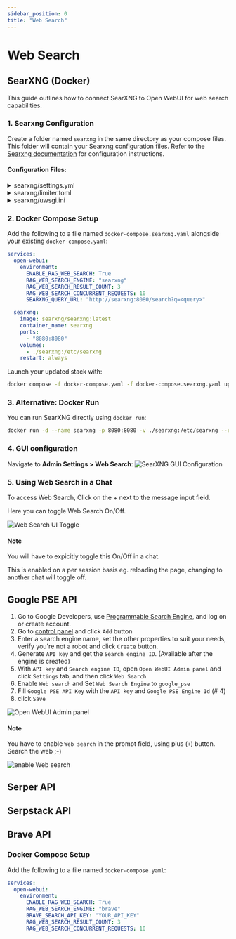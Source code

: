 ```yaml
---
sidebar_position: 0
title: "Web Search"
---
```


# Web Search

## SearXNG (Docker)

This guide outlines how to connect SearXNG to Open WebUI for web search capabilities.

### 1. Searxng Configuration

Create a folder named `searxng` in the same directory as your compose files. This folder will contain your Searxng configuration files. Refer to the [Searxng documentation](https://docs.searxng.org/) for configuration instructions.

#### Configuration Files:

<details>
<summary>searxng/settings.yml</summary>

```yaml
# see https://docs.searxng.org/admin/settings/settings.html#settings-use-default-settings
use_default_settings: true

server:
  secret_key: "f9e603d4191caab069b021fa0568391a33c8a837b470892c64461b5dd12464f4"
  limiter: false
  image_proxy: true
  port: 8080
  bind_address: "0.0.0.0"

ui:
  static_use_hash: true

search:
  safe_search: 0
  autocomplete: ""
  default_lang: ""
  formats:
    - html
    - json
```

</details>

<details>
<summary>searxng/limiter.toml</summary>

```toml
[botdetection.ip_limit]
# activate link_token method in the ip_limit method
link_token = true
```

</details>

<details>
<summary>searxng/uwsgi.ini</summary>

```ini
[uwsgi]
# Who will run the code
uid = searxng
gid = searxng

# Number of workers (usually CPU count)
# default value: %k (= number of CPU core, see Dockerfile)
workers = %k

# Number of threads per worker
# default value: 4 (see Dockerfile)
threads = 4

# The right granted on the created socket
chmod-socket = 666

# Plugin to use and interpreter config
single-interpreter = true
master = true
plugin = python3
lazy-apps = true
enable-threads = 4

# Module to import
module = searx.webapp

# Virtualenv and python path
pythonpath = /usr/local/searxng/
chdir = /usr/local/searxng/searx/

# automatically set processes name to something meaningful
auto-procname = true

# Disable request logging for privacy
disable-logging = true
log-5xx = true

# Set the max size of a request (request-body excluded)
buffer-size = 8192

# No keep alive
# See https://github.com/searx/searx-docker/issues/24
add-header = Connection: close

# uwsgi serves the static files
static-map = /static=/usr/local/searxng/searx/static
# expires set to one day
static-expires = /* 86400
static-gzip-all = True
offload-threads = 4
```

</details>

### 2. Docker Compose Setup

Add the following to a file named `docker-compose.searxng.yaml` alongside your existing `docker-compose.yaml`:

```yaml
services:
  open-webui:
    environment:
      ENABLE_RAG_WEB_SEARCH: True
      RAG_WEB_SEARCH_ENGINE: "searxng"
      RAG_WEB_SEARCH_RESULT_COUNT: 3
      RAG_WEB_SEARCH_CONCURRENT_REQUESTS: 10
      SEARXNG_QUERY_URL: "http://searxng:8080/search?q=<query>"

  searxng:
    image: searxng/searxng:latest
    container_name: searxng
    ports:
      - "8080:8080"
    volumes:
      - ./searxng:/etc/searxng
    restart: always
```

Launch your updated stack with:

```bash
docker compose -f docker-compose.yaml -f docker-compose.searxng.yaml up -d
```

### 3. Alternative: Docker Run

You can run SearXNG directly using `docker run`:

```bash
docker run -d --name searxng -p 8080:8080 -v ./searxng:/etc/searxng --restart always searxng/searxng:latest
```

### 4. GUI configuration

Navigate to **Admin Settings > Web Search**:
![SearXNG GUI Configuration](/img/tutorial_searxng_config.png)

### 5. Using Web Search in a Chat

To access Web Search, Click on the + next to the message input field.

Here you can toggle Web Search On/Off.

![Web Search UI Toggle](/img/web_search_toggle.png)

#### Note

You will have to expicitly toggle this On/Off in a chat.

This is enabled on a per session basis eg. reloading the page, changing to another chat will toggle off.

## Google PSE API

1. Go to Google Developers, use [Programmable Search Engine](https://developers.google.com/custom-search), and log on or create account.
2. Go to [control panel](https://programmablesearchengine.google.com/controlpanel/all) and click `Add` button
3. Enter a search engine name, set the other properties to suit your needs, verify you're not a robot and click `Create` button.
4. Generate `API key` and get the `Search engine ID`. (Available after the engine is created)
5. With `API key` and `Search engine ID`, open `Open WebUI Admin panel` and click `Settings` tab, and then click `Web Search`
6. Enable `Web search` and Set `Web Search Engine` to `google_pse`
7. Fill `Google PSE API Key` with the `API key` and `Google PSE Engine Id` (# 4)
8. click `Save`

![Open WebUI Admin panel](../../static/img/tutorial_google_pse1.png)


#### Note
You have to enable `Web search` in the prompt field, using plus (`+`) button.
Search the web ;-)

![enable Web search](../../static/img/tutorial_google_pse2.png)

## Serper API

## Serpstack API

## Brave API

###  Docker Compose Setup

Add the following to a file named `docker-compose.yaml`:

```yaml
services:
  open-webui:
    environment:
      ENABLE_RAG_WEB_SEARCH: True
      RAG_WEB_SEARCH_ENGINE: "brave"
      BRAVE_SEARCH_API_KEY: "YOUR_API_KEY"
      RAG_WEB_SEARCH_RESULT_COUNT: 3
      RAG_WEB_SEARCH_CONCURRENT_REQUESTS: 10
```

